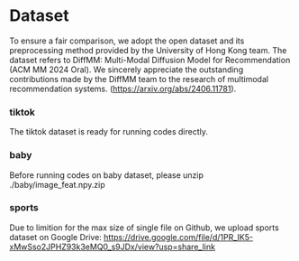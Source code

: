# Dataset
To ensure a fair comparison, we adopt the open dataset and its preprocessing method provided by the University of Hong Kong team. The dataset refers to DiffMM: Multi-Modal Diffusion Model for Recommendation (ACM MM 2024 Oral). We sincerely appreciate the outstanding contributions made by the DiffMM team to the research of multimodal recommendation systems. (https://arxiv.org/abs/2406.11781).

### tiktok

The tiktok dataset is ready for running codes directly.

### baby

Before running codes on baby dataset, please unzip ./baby/image_feat.npy.zip

### sports

Due to limition for the max size of single file on Github, we upload sports dataset on Google Drive: https://drive.google.com/file/d/1PR_IK5-xMwSso2JPHZ93k3eMQ0_s9JDx/view?usp=share_link
